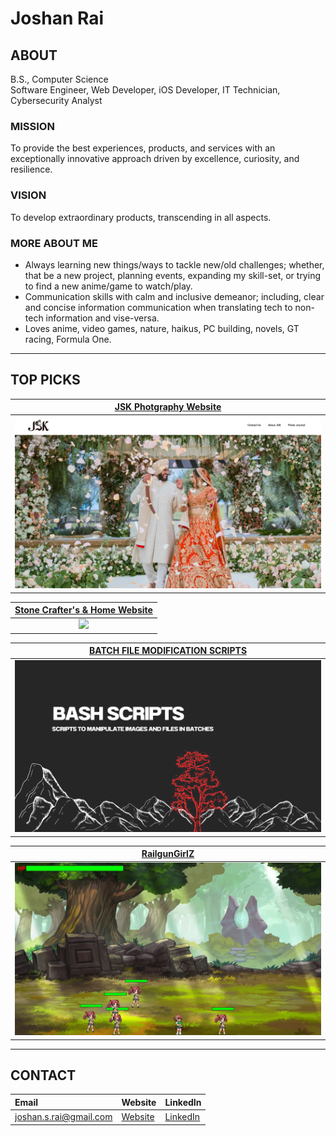 # Joshan Rai

## ABOUT
B.S., Computer Science \
Software Engineer, Web Developer, iOS Developer, IT Technician, Cybersecurity Analyst

### MISSION
To provide the best experiences, products, and services with an exceptionally innovative approach driven by excellence, curiosity, and resilience.

### VISION
To develop extraordinary products, transcending in all aspects.

### MORE ABOUT ME
- Always learning new things/ways to tackle new/old challenges; whether, that be a new project, planning events, expanding my skill-set, or trying to find a new anime/game to watch/play.
- Communication skills with calm and inclusive demeanor; including, clear and concise information communication when translating tech to non-tech information and vise-versa.
- Loves anime, video games, nature, haikus, PC building, novels, GT racing, Formula One.

---

## TOP PICKS
| [JSK Photgraphy Website](https://jskphotography.com/) |
| :---------: |
| <div><a href="https://jskphotography.com/"><img src="https://github.com/Pradheon/Pradheon/blob/main/jsk-photography.png?raw=true"/></a></div> |

| [Stone Crafter's & Home Website](https://stonecrafters.us/) |
| :---------: |
| <a href="https://stonecrafter.us/"><img src="https://joshansrai.pages.dev/img/sch.png"/></a> |

| [BATCH FILE MODIFICATION SCRIPTS](https://github.com/Pradheon/bash-scripts) |
| :---------: |
| <div><a href="https://github.com/Pradheon/bash-scripts"><img src="https://raw.githubusercontent.com/Pradheon/bash-scripts/main/bash-script.png"/></a></div> |

| [RailgunGirlZ](https://github.com/Pradheon/RailgunGirlZ) |
| :---------: |
| <div><a href="https://github.com/Pradheon/RailgunGirlZ"><img src="https://github.com/Pradheon/RailgunGirlZ/blob/master/resources/images/screenshots/game-screen-rgz.png?raw=true"/></a></div> |

---

## CONTACT
| Email | Website | LinkedIn |
| :--------- | :--------- | :--------- |
| [joshan.s.rai@gmail.com](mailto:joshan.s.rai@gmail.com) | [Website](https://joshansrai.pages.dev/) | [LinkedIn](https://www.linkedin.com/in/joshansrai/) |

